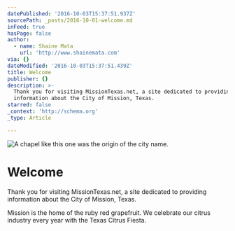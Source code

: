 ```yaml
---
datePublished: '2016-10-03T15:37:51.937Z'
sourcePath: _posts/2016-10-01-welcome.md
inFeed: true
hasPage: false
author:
  - name: Shaine Mata
    url: 'http://www.shainemata.com'
via: {}
dateModified: '2016-10-03T15:37:51.439Z'
title: Welcome
publisher: {}
description: >-
  Thank you for visiting MissionTexas.net, a site dedicated to providing
  information about the City of Mission, Texas.
starred: false
_context: 'http://schema.org'
_type: Article

---
```

![A chapel like this one was the origin of the city name. ](https://the-grid-user-content.s3-us-west-2.amazonaws.com/57cd3327-97bd-417a-8a81-75756aaa7363.jpg)

# Welcome

Thank you for visiting MissionTexas.net, a site dedicated to providing information about the City of Mission, Texas.

Mission is the home of the ruby red grapefruit. We celebrate our citrus industry every year with the Texas Citrus Fiesta.